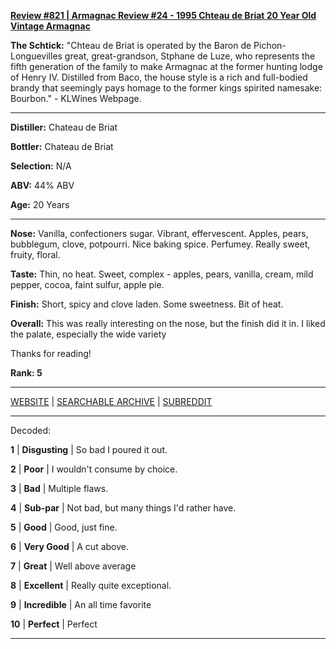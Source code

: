 
[**Review #821 | Armagnac Review #24 - 1995 Chteau de Briat 20 Year Old Vintage Armagnac**]( https://t8ke.review/review-821-1995-chateau-de-briat-20-year-old-vintage-armagnac/)

**The Schtick:** "Chteau de Briat is operated by the Baron de Pichon-Longuevilles great, great-grandson, Stphane de Luze, who represents the fifth generation of the family to make Armagnac at the former hunting lodge of Henry IV. Distilled from Baco, the house style is a rich and full-bodied brandy that seemingly pays homage to the former kings spirited namesake: Bourbon." - KLWines Webpage. 

-----

**Distiller:** Chateau de Briat

**Bottler:** Chateau de Briat

**Selection:** N/A

**ABV:**  44% ABV

**Age:** 20 Years 

-----

**Nose:**  Vanilla, confectioners sugar. Vibrant, effervescent. Apples, pears, bubblegum, clove, potpourri. Nice baking spice. Perfumey. Really sweet, fruity, floral. 

**Taste:** Thin, no heat. Sweet, complex - apples, pears, vanilla, cream, mild pepper, cocoa, faint sulfur, apple pie. 

**Finish:** Short, spicy and clove laden. Some sweetness. Bit of heat.

**Overall:** This was really interesting on the nose, but the finish did it in. I liked the palate, especially the wide variety  

Thanks for reading!

**Rank: 5**



-----

[WEBSITE](https://t8ke.review) | [SEARCHABLE ARCHIVE](https://t8ke.review/review-archive/) | [SUBREDDIT](https://reddit.com/r/t8kereviews)

-----

Decoded:

**1** | **Disgusting** | So bad I poured it out.

**2** | **Poor** | I wouldn't consume by choice.

**3** | **Bad** | Multiple flaws.

**4** | **Sub-par** | Not bad, but many things I'd rather have.

**5** | **Good** | Good, just fine.

**6** | **Very Good** | A cut above.

**7** | **Great** | Well above average

**8** | **Excellent** | Really quite exceptional.

**9** | **Incredible** | An all time favorite

**10** | **Perfect** | Perfect

----

